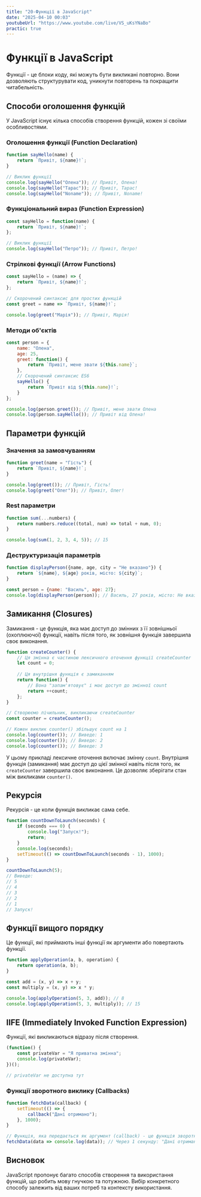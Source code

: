 ```yaml
---
title: "20-Функції в JavaScript"
date: "2025-04-10 00:03"
youtubeUrl: "https://www.youtube.com/live/VS_uKsYNaBo"
practic: true
---
```

# Функції в JavaScript

Функції - це блоки коду, які можуть бути викликані повторно. Вони дозволяють структурувати код, уникнути повторень та покращити читабельність.

## Способи оголошення функцій

У JavaScript існує кілька способів створення функцій, кожен зі своїми особливостями.

### Оголошення функції (Function Declaration)

```javascript
function sayHello(name) {
    return `Привіт, ${name}!`;
}

// Виклик функції
console.log(sayHello("Олена")); // Привіт, Олена!
console.log(sayHello("Тарас")); // Привіт, Тарас!
console.log(sayHello("Noname")); // Привіт, Noname!
```

### Функціональний вираз (Function Expression)

```javascript
const sayHello = function(name) {
    return `Привіт, ${name}!`;
};

// Виклик функції
console.log(sayHello("Петро")); // Привіт, Петро!
```

### Стрілкові функції (Arrow Functions)

```javascript
const sayHello = (name) => {
    return `Привіт, ${name}!`;
};

// Скорочений синтаксис для простих функцій
const greet = name => `Привіт, ${name}!`;

console.log(greet("Марія")); // Привіт, Марія!
```
### Методи об'єктів

```javascript
const person = {
    name: "Олена",
    age: 25,
    greet: function() {
        return `Привіт, мене звати ${this.name}`;
    },
    // Скорочений синтаксис ES6
    sayHello() {
        return `Привіт від ${this.name}!`;
    }
};

console.log(person.greet()); // Привіт, мене звати Олена
console.log(person.sayHello()); // Привіт від Олена!
```

## Параметри функцій

### Значення за замовчуванням

```javascript
function greet(name = "Гість") {
    return `Привіт, ${name}!`;
}

console.log(greet()); // Привіт, Гість!
console.log(greet("Олег")); // Привіт, Олег!
```

### Rest параметри

```javascript
function sum(...numbers) {
    return numbers.reduce((total, num) => total + num, 0);
}

console.log(sum(1, 2, 3, 4, 5)); // 15
```

### Деструктуризація параметрів

```javascript
function displayPerson({name, age, city = "Не вказано"}) {
    return `${name}, ${age} років, місто: ${city}`;
}

const person = {name: "Василь", age: 27};
console.log(displayPerson(person)); // Василь, 27 років, місто: Не вказано
```

## Замикання (Closures)

Замикання - це функція, яка має доступ до змінних з її зовнішньої (охоплюючої) функції, навіть після того, як зовнішня функція завершила своє виконання.

```javascript
function createCounter() {
    // Ця змінна є частиною лексичного оточення функції createCounter
    let count = 0;
    
    // Ця внутрішня функція є замиканням
    return function() {
        // Вона "запам'ятовує" і має доступ до змінної count
        return ++count;
    };
}

// Створюємо лічильник, викликаючи createCounter
const counter = createCounter();

// Кожен виклик counter() збільшує count на 1
console.log(counter()); // Виведе: 1
console.log(counter()); // Виведе: 2
console.log(counter()); // Виведе: 3

```

У цьому прикладі лексичне оточення включає змінну `count`. Внутрішня функція (замикання) має доступ до цієї змінної навіть після того, як `createCounter` завершила своє виконання. Це дозволяє зберігати стан між викликами `counter()`.

## Рекурсія

Рекурсія - це коли функція викликає сама себе.

```javascript
function countDownToLaunch(seconds) {
    if (seconds === 0) {
        console.log("Запуск!");
        return;
    }
    console.log(seconds);
    setTimeout(() => countDownToLaunch(seconds - 1), 1000);
}

countDownToLaunch(5);
// Виведе:
// 5
// 4
// 3
// 2
// 1
// Запуск!
```

## Функції вищого порядку

Це функції, які приймають інші функції як аргументи або повертають функції.

```javascript
function applyOperation(a, b, operation) {
    return operation(a, b);
}

const add = (x, y) => x + y;
const multiply = (x, y) => x * y;

console.log(applyOperation(5, 3, add)); // 8
console.log(applyOperation(5, 3, multiply)); // 15
```

## IIFE (Immediately Invoked Function Expression)

Функції, які викликаються відразу після створення.

```javascript
(function() {
    const privateVar = "Я приватна змінна";
    console.log(privateVar);
})();

// privateVar не доступна тут
```

### Функції зворотного виклику (Callbacks)

```javascript
function fetchData(callback) {
    setTimeout(() => {
        callback("Дані отримано");
    }, 1000);
}

// Функція, яка передається як аргумент (callback) - це функція зворотного виклику
fetchData(data => console.log(data)); // Через 1 секунду: "Дані отримано"
```

## Висновок

JavaScript пропонує багато способів створення та використання функцій, що робить мову гнучкою та потужною. Вибір конкретного способу залежить від ваших потреб та контексту використання.
